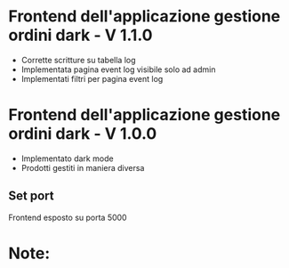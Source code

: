 # Frontend dell'applicazione gestione ordini dark - V 1.1.0
* Corrette scritture su tabella log
* Implementata pagina event log visibile solo ad admin
* Implementati filtri per pagina event log 

# Frontend dell'applicazione gestione ordini dark - V 1.0.0
* Implementato dark mode
* Prodotti gestiti in maniera diversa


## Set port
Frontend esposto su porta 5000

# Note:

